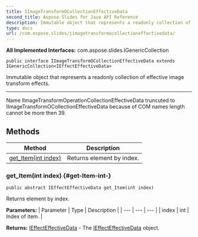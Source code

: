 ```yaml
---
title: IImageTransformOCollectionEffectiveData
second_title: Aspose.Slides for Java API Reference
description: Immutable object that represents a readonly collection of effective image transform effects.
type: docs
url: /com.aspose.slides/iimagetransformocollectioneffectivedata/
---
```

**All Implemented Interfaces:**
com.aspose.slides.IGenericCollection
```
public interface IImageTransformOCollectionEffectiveData extends IGenericCollection<IEffectEffectiveData>
```

Immutable object that represents a readonly collection of effective image transform effects.

--------------------

Name IImageTransformOperationCollectionEffectiveData truncuted to IImageTransformOCollectionEffectiveData because of COM names length cannot be more then 39.
## Methods

| Method | Description |
| --- | --- |
| [get_Item(int index)](#get-Item-int-) | Returns element by index. |
### get_Item(int index) {#get-Item-int-}
```
public abstract IEffectEffectiveData get_Item(int index)
```


Returns element by index.

**Parameters:**
| Parameter | Type | Description |
| --- | --- | --- |
| index | int | Index of item. |

**Returns:**
[IEffectEffectiveData](../../com.aspose.slides/ieffecteffectivedata) - The [IEffectEffectiveData](../../com.aspose.slides/ieffecteffectivedata) object.
